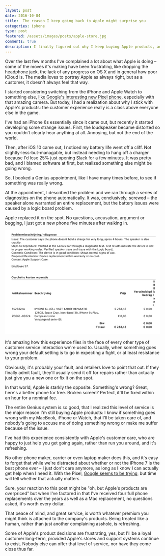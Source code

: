 ```yaml
---
layout: post
date: 2016-10-04
title:  The reason I keep going back to Apple might surprise you
categories: iphone
type: post
featured: /assets/images/posts/apple-store.jpg
comments: true
description: I finally figured out why I keep buying Apple products, and it's not neccessarily because they're better, but because the company's support is so damn good.
---
```

Over the last few months I've complained a lot about what Apple is doing – some of the moves it's making have been frustrating, like dropping the headphone jack, the lack of any progress on OS X and in general how poor iCloud is. The media loves to portray Apple as always right, but as a customer, it doesn't always feel that way.
 
I started considering switching from the iPhone and Apple Watch to something else, [like Google's interesting new Pixel phone](http://www.theverge.com/2016/10/7/13207382/google-pixel-xl-camera-photography-samples), especially with that amazing camera. But today, I had a realization about why I stick with Apple's products: the customer experience really is a class above everyone else in the game.

I've had an iPhone 6s essentially since it came out, but recently it started developing some strange issues. First, the loudspeaker became distorted so you couldn't clearly hear anything at all. Annoying, but not the end of the world.

Then, after iOS 10 came out, I noticed my battery life went off a cliff. Not slightly-less-but-managable, but instead needing to hang off a charger because I'd lose 25% just opening Slack for a few minutes. It was pretty bad, and I blamed software at first, but realized something else might be going wrong.

So, I booked a Genius appointment, like I have many times before, to see if something was really wrong. 

At the appointment, I described the problem and we ran through a series of diagnostics on the phone automatically. It was, conclusively, screwed – the speaker alone warranted an entire replacement, but the battery issues were caused by a logic board problem.

Apple replaced it on the spot. No questions, accusation, argument or begging, I just got a new phone five minutes after walking in. 

<img src="/assets/images/posts/proof.png">

It's amazing how this experience flies in the face of every other type of customer service interaction we're used to. Usually, when something goes wrong your default setting is to go in expecting a fight, or at least resistance to your problem. 

Obviously, it's probably your fault, and retailers love to point that out. If they finally admit fault, they'll usually send it off for repairs rather than actually just give you a new one or fix it on the spot.

In that world, Apple is starkly the opposite. Something's wrong? Great, here's a better phone for free. Broken screen? Perfect, it'll be fixed within an hour for a nominal fee.

The entire Genius system is so good, that I realized this level of service is the major reason I'm still buying Apple products: I know if something goes wrong with my MacBook, iPhone or Watch, that I'll be taken care of, and nobody's going to accuse me of doing something wrong or make me suffer because of the issue.

I've had this experience consistently with Apple's customer care, who are happy to just help you get going again, rather than run you around, and it's refreshing. 

No other phone maker, carrier or even laptop maker does this, and it's easy to forget that while we're distracted about whether or not the iPhone 7 is the best phone ever – I just don't care anymore, as long as I know I can actually get help when I need it. With the Pixel, [Google seems to be trying](http://www.androidpolice.com/2016/10/04/googles-247-live-support-for-the-pixel-phones-comes-complete-with-screen-sharing/), but time will tell whether that actually matters.

Sure, your reaction to this post might be "oh, but Apple's products are overpriced" but when I've factored in that I've received four full phone replacements over the years as well as a Mac replacement, no questions asked, it's worth every dollar. 

That peace of mind, and great service, is worth whatever premium you might think is attached to the company's products. Being treated like a human, rather than just another complaining asshole, is refreshing.

Some of Apple's product decisions are frustrating, yes, but I'll be a loyal customer long-term, provided Apple's stores and support systems continue to exist. Nobody else can offer that level of service, nor have they come close thus far. 